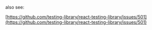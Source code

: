 also see:

[https://github.com/testing-library/react-testing-library/issues/501](https://github.com/testing-library/react-testing-library/issues/501)

